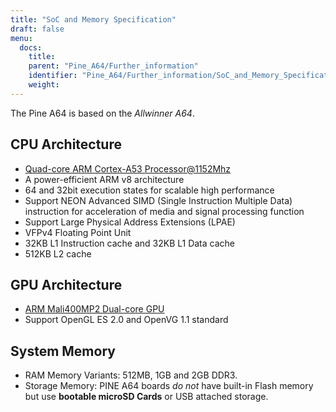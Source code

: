 ```yaml
---
title: "SoC and Memory Specification"
draft: false
menu:
  docs:
    title:
    parent: "Pine_A64/Further_information"
    identifier: "Pine_A64/Further_information/SoC_and_Memory_Specification"
    weight:
---
```


The Pine A64 is based on the _Allwinner A64_.

## CPU Architecture

* [Quad-core ARM Cortex-A53 Processor@1152Mhz](https://www.arm.com/products/processors/cortex-a/cortex-a53-processor.php)
* A power-efficient ARM v8 architecture
* 64 and 32bit execution states for scalable high performance
* Support NEON Advanced SIMD (Single Instruction Multiple Data) instruction for acceleration of media and signal processing function
* Support Large Physical Address Extensions (LPAE)
* VFPv4 Floating Point Unit
* 32KB L1 Instruction cache and 32KB L1 Data cache
* 512KB L2 cache

## GPU Architecture

* [ARM Mali400MP2 Dual-core GPU](https://www.arm.com/products/multimedia/mali-gpu/ultra-low-power/mali-400.php)
* Support OpenGL ES 2.0 and OpenVG 1.1 standard

## System Memory

* RAM Memory Variants: 512MB, 1GB and 2GB DDR3.
* Storage Memory: PINE A64 boards _do not_ have built-in Flash memory but use **bootable microSD Cards** or USB attached storage.
